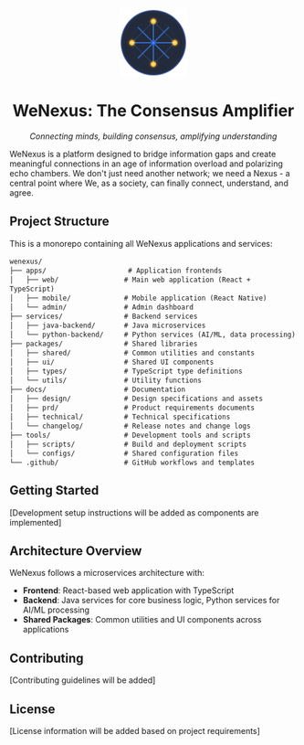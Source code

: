 <div align="center">
  <img src="docs/design/logos/wenexus-logo-complete.svg" alt="WeNexus Logo" width="120" height="120">
  
  # WeNexus: The Consensus Amplifier
  
  *Connecting minds, building consensus, amplifying understanding*
</div>

WeNexus is a platform designed to bridge information gaps and create meaningful connections in an
age of information overload and polarizing echo chambers. We don't just need another network; we
need a Nexus - a central point where We, as a society, can finally connect, understand, and agree.

## Project Structure

This is a monorepo containing all WeNexus applications and services:

```
wenexus/
├── apps/                    # Application frontends
│   ├── web/                # Main web application (React + TypeScript)
│   ├── mobile/             # Mobile application (React Native)
│   └── admin/              # Admin dashboard
├── services/               # Backend services
│   ├── java-backend/       # Java microservices
│   └── python-backend/     # Python services (AI/ML, data processing)
├── packages/               # Shared libraries
│   ├── shared/             # Common utilities and constants
│   ├── ui/                 # Shared UI components
│   ├── types/              # TypeScript type definitions
│   └── utils/              # Utility functions
├── docs/                   # Documentation
│   ├── design/             # Design specifications and assets
│   ├── prd/                # Product requirements documents
│   ├── technical/          # Technical specifications
│   └── changelog/          # Release notes and change logs
├── tools/                  # Development tools and scripts
│   ├── scripts/            # Build and deployment scripts
│   └── configs/            # Shared configuration files
└── .github/                # GitHub workflows and templates
```

## Getting Started

[Development setup instructions will be added as components are implemented]

## Architecture Overview

WeNexus follows a microservices architecture with:

- **Frontend**: React-based web application with TypeScript
- **Backend**: Java services for core business logic, Python services for AI/ML processing
- **Shared Packages**: Common utilities and UI components across applications

## Contributing

[Contributing guidelines will be added]

## License

[License information will be added based on project requirements]
